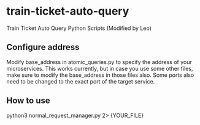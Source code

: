 # train-ticket-auto-query

Train Ticket Auto Query Python Scripts (Modified by Leo)

## Configure address
Modify base_address in atomic_queries.py to specify the address of your microservices. 
This works currently, but in case you use some other files, make sure
to modify the base_address in those files also. Some ports also need to be changed
to the exact port of the target service.

## How to use

python3 normal_request_manager.py 2> {YOUR_FILE}
